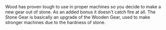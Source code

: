 <chapter name="item.stoneGearItem.name"/>
<lore>
Wood has proven tough to use in proper machines so you decide to make a new gear out of stone.
As an added bonus it doesn't catch fire at all.
</lore>
<no_lore>
The Stone Gear is basically an upgrade of the Wooden Gear, used to make stronger machines due to the hardness of stone.
</no_lore>
<recipes_usages stack="buildcraftcore:gear_stone"/>